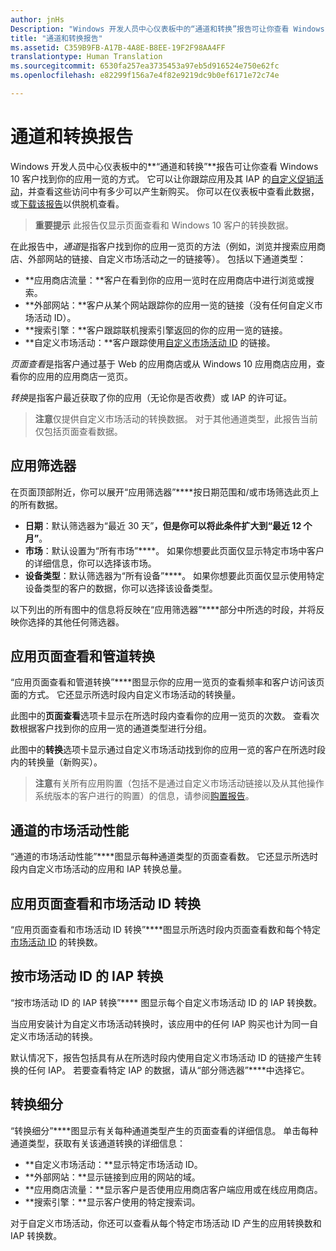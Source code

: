 ```yaml
---
author: jnHs
Description: "Windows 开发人员中心仪表板中的“通道和转换”报告可让你查看 Windows 10 客户找到你的应用一览的方式。"
title: "通道和转换报告"
ms.assetid: C359B9FB-A17B-4A8E-B8EE-19F2F98AA4FF
translationtype: Human Translation
ms.sourcegitcommit: 6530fa257ea3735453a97eb5d916524e750e62fc
ms.openlocfilehash: e82299f156a7e4f82e9219dc9b0ef6171e72c74e

---
```


# 通道和转换报告


Windows 开发人员中心仪表板中的**“通道和转换”**报告可让你查看 Windows 10 客户找到你的应用一览的方式。 它可以让你跟踪应用及其 IAP 的[自定义促销活动](create-a-custom-app-promotion-campaign.md)，并查看这些访问中有多少可以产生新购买。 你可以在仪表板中查看此数据，或[下载该报告](download-analytic-reports.md)以供脱机查看。

> **重要提示** 此报告仅显示页面查看和 Windows 10 客户的转换数据。

 

在此报告中，*通道*是指客户找到你的应用一览页的方法（例如，浏览并搜索应用商店、外部网站的链接、自定义市场活动之一的链接等）。 包括以下通道类型：

-   **应用商店流量：**客户在看到你的应用一览时在应用商店中进行浏览或搜索。
-   **外部网站：**客户从某个网站跟踪你的应用一览的链接（没有任何自定义市场活动 ID）。
-   **搜索引擎：**客户跟踪联机搜索引擎返回的你的应用一览的链接。
-   **自定义市场活动：**客户跟踪使用[自定义市场活动 ID](create-a-custom-app-promotion-campaign.md) 的链接。

*页面查看*是指客户通过基于 Web 的应用商店或从 Windows 10 应用商店应用，查看你的应用的应用商店一览页。

*转换*是指客户最近获取了你的应用（无论你是否收费）或 IAP 的许可证。

> **注意**仅提供自定义市场活动的转换数据。 对于其他通道类型，此报告当前仅包括页面查看数据。

 

## 应用筛选器


在页面顶部附近，你可以展开“应用筛选器”****按日期范围和/或市场筛选此页上的所有数据。

-   **日期**：默认筛选器为“最近 30 天”****，但是你可以将此条件扩大到“最近 12 个月”****。
-   **市场**：默认设置为“所有市场”****。 如果你想要此页面仅显示特定市场中客户的详细信息，你可以选择该市场。
-   **设备类型**：默认筛选器为“所有设备”****。 如果你想要此页面仅显示使用特定设备类型的客户的数据，你可以选择该设备类型。

以下列出的所有图中的信息将反映在“应用筛选器”****部分中所选的时段，并将反映你选择的其他任何筛选器。

## 应用页面查看和管道转换


“应用页面查看和管道转换”****图显示你的应用一览页的查看频率和客户访问该页面的方式。 它还显示所选时段内自定义市场活动的转换量。

此图中的**页面查看**选项卡显示在所选时段内查看你的应用一览页的次数。 查看次数根据客户找到你的应用一览的通道类型进行分组。

此图中的**转换**选项卡显示通过自定义市场活动找到你的应用一览的客户在所选时段内的转换量（新购买）。

> **注意**有关所有应用购置（包括不是通过自定义市场活动链接以及从其他操作系统版本的客户进行的购置）的信息，请参阅[购置报告](acquisitions-report.md)。

 

## 通道的市场活动性能


“通道的市场活动性能”****图显示每种通道类型的页面查看数。 它还显示所选时段内自定义市场活动的应用和 IAP 转换总量。

## 应用页面查看和市场活动 ID 转换


“应用页面查看和市场活动 ID 转换”****图显示所选时段内页面查看数和每个特定[市场活动 ID](create-a-custom-app-promotion-campaign.md) 的转换数。

##  按市场活动 ID 的 IAP 转换


“按市场活动 ID 的 IAP 转换”**** 图显示每个自定义市场活动 ID 的 IAP 转换数。

当应用安装计为自定义市场活动转换时，该应用中的任何 IAP 购买也计为同一自定义市场活动的转换。

默认情况下，报告包括具有从在所选时段内使用自定义市场活动 ID 的链接产生转换的任何 IAP。 若要查看特定 IAP 的数据，请从“部分筛选器”****中选择它。

## 转换细分


“转换细分”****图显示有关每种通道类型产生的页面查看的详细信息。 单击每种通道类型，获取有关该通道转换的详细信息：

-   **自定义市场活动：**显示特定市场活动 ID。
-   **外部网站：**显示链接到应用的网站的域。
-   **应用商店流量：**显示客户是否使用应用商店客户端应用或在线应用商店。
-   **搜索引擎：**显示客户使用的特定搜索词。

对于自定义市场活动，你还可以查看从每个特定市场活动 ID 产生的应用转换数和 IAP 转换数。

 

 







<!--HONumber=Jun16_HO4-->


